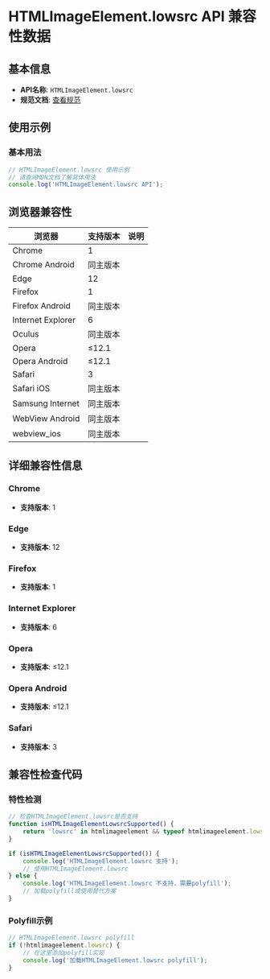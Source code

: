 # HTMLImageElement.lowsrc API 兼容性数据

## 基本信息

- **API名称**: `HTMLImageElement.lowsrc`
- **规范文档**: [查看规范](https://html.spec.whatwg.org/multipage/obsolete.html#dom-img-lowsrc)

## 使用示例

### 基本用法

```javascript
// HTMLImageElement.lowsrc 使用示例
// 请查阅MDN文档了解具体用法
console.log('HTMLImageElement.lowsrc API');
```

## 浏览器兼容性

| 浏览器 | 支持版本 | 说明 |
|--------|----------|------|
| Chrome | 1 |  |
| Chrome Android | 同主版本 |  |
| Edge | 12 |  |
| Firefox | 1 |  |
| Firefox Android | 同主版本 |  |
| Internet Explorer | 6 |  |
| Oculus | 同主版本 |  |
| Opera | ≤12.1 |  |
| Opera Android | ≤12.1 |  |
| Safari | 3 |  |
| Safari iOS | 同主版本 |  |
| Samsung Internet | 同主版本 |  |
| WebView Android | 同主版本 |  |
| webview_ios | 同主版本 |  |

## 详细兼容性信息

### Chrome

- **支持版本**: 1

### Edge

- **支持版本**: 12

### Firefox

- **支持版本**: 1

### Internet Explorer

- **支持版本**: 6

### Opera

- **支持版本**: ≤12.1

### Opera Android

- **支持版本**: ≤12.1

### Safari

- **支持版本**: 3

## 兼容性检查代码

### 特性检测

```javascript
// 检查HTMLImageElement.lowsrc是否支持
function isHTMLImageElementLowsrcSupported() {
    return 'lowsrc' in htmlimageelement && typeof htmlimageelement.lowsrc === 'function';
}

if (isHTMLImageElementLowsrcSupported()) {
    console.log('HTMLImageElement.lowsrc 支持');
    // 使用HTMLImageElement.lowsrc
} else {
    console.log('HTMLImageElement.lowsrc 不支持，需要polyfill');
    // 加载polyfill或使用替代方案
}
```

### Polyfill示例

```javascript
// HTMLImageElement.lowsrc polyfill
if (!htmlimageelement.lowsrc) {
    // 在这里添加polyfill实现
    console.log('加载HTMLImageElement.lowsrc polyfill');
}
```


